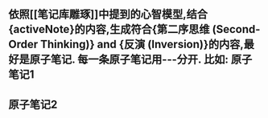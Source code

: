 依照[[笔记库雕琢]]中提到的心智模型,结合{activeNote}的内容,生成符合{第二序思维 (Second-Order Thinking)} and {反演 (Inversion)}的内容,最好是原子笔记. 每一条原子笔记用---分开.
比如:
原子笔记1
---
原子笔记2
---